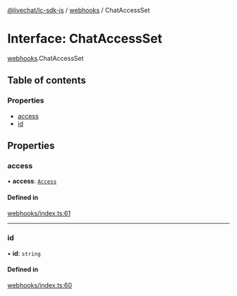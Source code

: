 [@livechat/lc-sdk-js](../README.md) / [webhooks](../modules/webhooks.md) / ChatAccessSet

# Interface: ChatAccessSet

[webhooks](../modules/webhooks.md).ChatAccessSet

## Table of contents

### Properties

- [access](webhooks.ChatAccessSet.md#access)
- [id](webhooks.ChatAccessSet.md#id)

## Properties

### access

• **access**: [`Access`](webhooks_structures_structures.Access.md)

#### Defined in

[webhooks/index.ts:61](https://github.com/livechat/lc-sdk-js/blob/5f5afdd/src/webhooks/index.ts#L61)

___

### id

• **id**: `string`

#### Defined in

[webhooks/index.ts:60](https://github.com/livechat/lc-sdk-js/blob/5f5afdd/src/webhooks/index.ts#L60)
